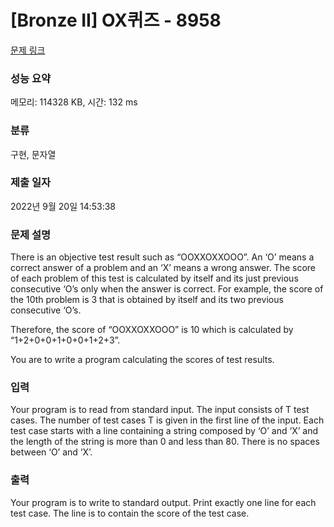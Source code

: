 # [Bronze II] OX퀴즈 - 8958 

[문제 링크](https://www.acmicpc.net/problem/8958) 

### 성능 요약

메모리: 114328 KB, 시간: 132 ms

### 분류

구현, 문자열

### 제출 일자

2022년 9월 20일 14:53:38

### 문제 설명

<p>There is an objective test result such as “OOXXOXXOOO”. An ‘O’ means a correct answer of a problem and an ‘X’ means a wrong answer. The score of each problem of this test is calculated by itself and its just previous consecutive ‘O’s only when the answer is correct. For example, the score of the 10th problem is 3 that is obtained by itself and its two previous consecutive ‘O’s. </p>

<p>Therefore, the score of “OOXXOXXOOO” is 10 which is calculated by “1+2+0+0+1+0+0+1+2+3”. </p>

<p>You are to write a program calculating the scores of test results. </p>

### 입력 

 <p>Your program is to read from standard input. The input consists of T test cases. The number of test cases T is given in the first line of the input. Each test case starts with a line containing a string composed by ‘O’ and ‘X’ and the length of the string is more than 0 and less than 80. There is no spaces between ‘O’ and ‘X’. </p>

### 출력 

 <p>Your program is to write to standard output. Print exactly one line for each test case. The line is to contain the score of the test case. </p>

